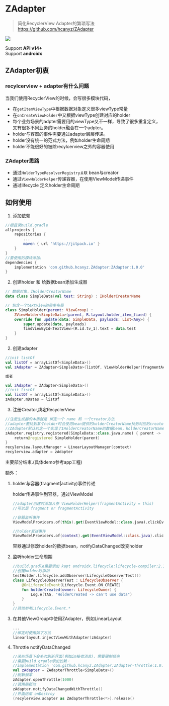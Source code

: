 ZAdapter
===

> 简化RecyclerView Adapter的繁琐写法  
> https://github.com/hcanyz/ZAdapter

[![](https://jitpack.io/v/hcanyz/ZAdapter.svg)](https://jitpack.io/#hcanyz/ZAdapter)

Support **API v14+**  
Support **androidx** 

## ZAdapter初衷

### recylcerview + adapter有什么问题

当我们使用RecyclerView的时候，会写很多模块代码，  

- 在```getItemViewType```中根据数据对象定义很多viewType常量   
- 在```onCreateViewHolder```中又根据viewType创建对应的holder   
- 每个业务场景的adpter需要用的viewType又不一样，导致了很多重复定义，又有很多不同业务的holder融合在一个adpter。
- holder与容器的事件需要通过adapter层层传递。
- holder没有统一的范式方法，例如holder生命周期
- holder不能很好的被除recylcerview之外的容器使用

### ZAdapter思路

- 通过```HolderTypeResolverRegistry关联``` bean与creator
- 通过```ViewHolderHelper```传递容器，在使用ViewModel传递事件
- 通过lifecycle 定义holder生命周期

## 如何使用

1. 添加依赖
```groovy
//根目录build.gradle
allprojects {
    repositories {
        ...
        maven { url 'https://jitpack.io' }
    }
}
//要使用的模块添加:
dependencies {
    implementation 'com.github.hcanyz.ZAdapter:ZAdapter:1.0.0'
}
```
2. 创建holder 和 给数据bean添加生成器
```kotlin
// 数据对象，IHolderCreatorName
data class SimpleData(val test: String) : IHolderCreatorName

// 包含一个textview的简单布局
class SimpleHolder(parent: ViewGroup) :
    ZViewHolder<SimpleData>(parent, R.layout.holder_item_fixed) {
    override fun update(data: SimpleData, payloads: List<Any>) {
        super.update(data, payloads)
        findViewById<TextView>(R.id.tv_1).text = data.test
    }
}
```

2. 创建adapter
```kotlin
//init listOf
val listOf = arrayListOf<SimpleData>()
val zAdapter = ZAdapter<SimpleData>(listOf, ViewHolderHelper(fragmentActivity = this))

或者

val zAdapter = ZAdapter<SimpleData>()
//init listOf
val listOf = arrayListOf<SimpleData>()
zAdapter.mDatas = listOf
```

3. 注册Creator,绑定RecyclerView
```kotlin
//注册生成器的本质就是 绑定一个 name 和 一个creator方法
//adapter要找到某个holder时会使用bean提供的holderCreatorName找到对应的creator方法，生成holdre
//ZAdapter默认约定一个实现了IHolderCreatorName的数据bean，holderCreatorName返回当前类的全类名
zAdapter.registry.registered(SimpleData::class.java.name) { parent ->
    return@registered SimpleHolder(parent)
}
recylerview.layoutManager = LinearLayoutManager(context)
recylerview.adapter = zAdapter
```
主要部分结束.(具体demo参考app工程)

额外：   
1. holder与容器(fragment|activity)事件传递

    holder传递事件到容器，通过ViewModel
    ```kotlin
    //adapter创建时添加入参 ViewHolderHelper(fragmentActivity = this)
    //可以是 fragment or fragmentActivity

    //容器监听事件
    ViewModelProviders.of(this).get(EventViewModel::class.java).clickEvent.observe(...)

    //holder发送事件
    ViewModelProviders.of(context).get(EventViewModel::class.java).clickEvent.postValue(...)
    ```
    容器通过修改holder的数据bean，notifyDataChanged改变holder
2. 监听holder生命周期
    ```kotlin
    //build.gradle需要添加 kapt androidx.lifecycle:lifecycle-compiler:2.1.0
    //创建holder时添加
    testHolder.lifecycle.addObserver(LifecycleObserverTest())
    class LifecycleObserverTest : LifecycleObserver {
        @OnLifecycleEvent(Lifecycle.Event.ON_CREATE)
        fun holderCreated(owner: LifecycleOwner) {
            Log.e(TAG, "HolderCreated -> can't use data")
        }
    }
    //其他参考Lifecycle.Event.*
    ```
3. 在其他ViewGroup中使用ZAdapter，例如LinearLayout
    ```kotlin
    ...
    //绑定时使用如下方法
    linearlayout.injectViewWithAdapter(zAdapter)
    ```
4. Throttle notifyDataChanged
    ```kotlin
    //某些场景下会多次刷新界面(例如im接收消息)，需要限制频率
    //需要build.gradle添加依赖： 
    //implementation 'com.github.hcanyz.ZAdapter:ZAdapter-Throttle:1.0.0'
    val zAdapter = ZAdapterThrottle<SimpleData>()
    //刷新频率
    zAdapter.openThrottle(1000)
    //调用刷新时
    zAdapter.notifyDataChangedWithThrottle()
    //界面结束 onDestroy
    (recylerview.adapter as ZAdapterThrottle<*>).release()
    ```